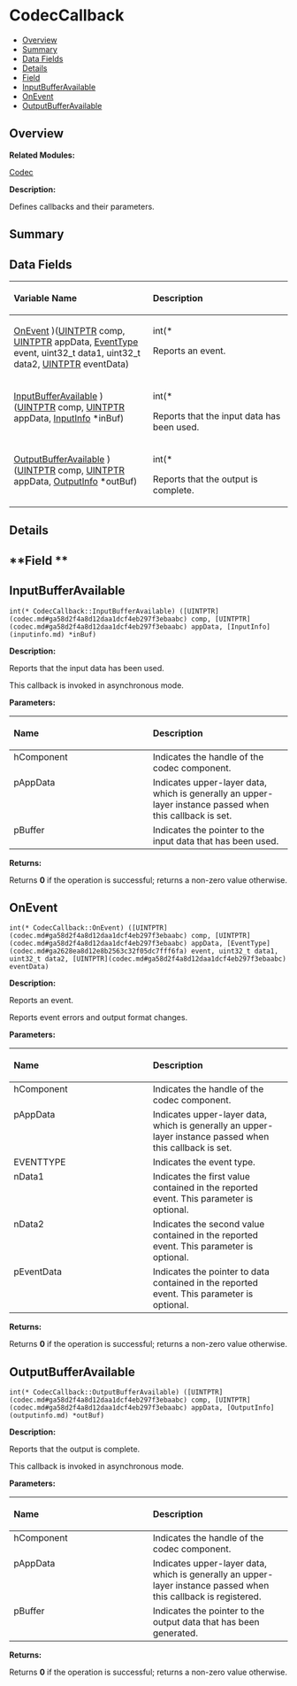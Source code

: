 # CodecCallback<a name="EN-US_TOPIC_0000001055358102"></a>

-   [Overview](#section1117951861165631)
-   [Summary](#section1269918023165631)
-   [Data Fields](#pub-attribs)
-   [Details](#section1278003397165631)
-   [Field](#section1513699407165631)
-   [InputBufferAvailable](#a97ba05617547d79b459bfed6172b4d75)
-   [OnEvent](#a039d0a4af8c4e3d10f49426d46f0b0f3)
-   [OutputBufferAvailable](#ad99eedd9953bdf22e426a181b08b8d0d)

## **Overview**<a name="section1117951861165631"></a>

**Related Modules:**

[Codec](codec.md)

**Description:**

Defines callbacks and their parameters. 

## **Summary**<a name="section1269918023165631"></a>

## Data Fields<a name="pub-attribs"></a>

<a name="table827249335165631"></a>
<table><thead align="left"><tr id="row34784417165631"><th class="cellrowborder" valign="top" width="50%" id="mcps1.1.3.1.1"><p id="p1235306087165631"><a name="p1235306087165631"></a><a name="p1235306087165631"></a>Variable Name</p>
</th>
<th class="cellrowborder" valign="top" width="50%" id="mcps1.1.3.1.2"><p id="p1241487047165631"><a name="p1241487047165631"></a><a name="p1241487047165631"></a>Description</p>
</th>
</tr>
</thead>
<tbody><tr id="row27325728165631"><td class="cellrowborder" valign="top" width="50%" headers="mcps1.1.3.1.1 "><p id="p1293176428165631"><a name="p1293176428165631"></a><a name="p1293176428165631"></a><a href="codeccallback.md#a039d0a4af8c4e3d10f49426d46f0b0f3">OnEvent</a> )(<a href="codec.md#ga58d2f4a8d12daa1dcf4eb297f3ebaabc">UINTPTR</a> comp, <a href="codec.md#ga58d2f4a8d12daa1dcf4eb297f3ebaabc">UINTPTR</a> appData, <a href="codec.md#ga2628ea8d12e8b2563c32f05dc7fff6fa">EventType</a> event, uint32_t data1, uint32_t data2, <a href="codec.md#ga58d2f4a8d12daa1dcf4eb297f3ebaabc">UINTPTR</a> eventData)</p>
</td>
<td class="cellrowborder" valign="top" width="50%" headers="mcps1.1.3.1.2 "><p id="p769028949165631"><a name="p769028949165631"></a><a name="p769028949165631"></a>int(* </p>
<p id="p1759996502165631"><a name="p1759996502165631"></a><a name="p1759996502165631"></a>Reports an event. </p>
</td>
</tr>
<tr id="row1308975361165631"><td class="cellrowborder" valign="top" width="50%" headers="mcps1.1.3.1.1 "><p id="p606061675165631"><a name="p606061675165631"></a><a name="p606061675165631"></a><a href="codeccallback.md#a97ba05617547d79b459bfed6172b4d75">InputBufferAvailable</a> )(<a href="codec.md#ga58d2f4a8d12daa1dcf4eb297f3ebaabc">UINTPTR</a> comp, <a href="codec.md#ga58d2f4a8d12daa1dcf4eb297f3ebaabc">UINTPTR</a> appData, <a href="inputinfo.md">InputInfo</a> *inBuf)</p>
</td>
<td class="cellrowborder" valign="top" width="50%" headers="mcps1.1.3.1.2 "><p id="p1079389224165631"><a name="p1079389224165631"></a><a name="p1079389224165631"></a>int(* </p>
<p id="p995228769165631"><a name="p995228769165631"></a><a name="p995228769165631"></a>Reports that the input data has been used. </p>
</td>
</tr>
<tr id="row456804631165631"><td class="cellrowborder" valign="top" width="50%" headers="mcps1.1.3.1.1 "><p id="p218873712165631"><a name="p218873712165631"></a><a name="p218873712165631"></a><a href="codeccallback.md#ad99eedd9953bdf22e426a181b08b8d0d">OutputBufferAvailable</a> )(<a href="codec.md#ga58d2f4a8d12daa1dcf4eb297f3ebaabc">UINTPTR</a> comp, <a href="codec.md#ga58d2f4a8d12daa1dcf4eb297f3ebaabc">UINTPTR</a> appData, <a href="outputinfo.md">OutputInfo</a> *outBuf)</p>
</td>
<td class="cellrowborder" valign="top" width="50%" headers="mcps1.1.3.1.2 "><p id="p1953949008165631"><a name="p1953949008165631"></a><a name="p1953949008165631"></a>int(* </p>
<p id="p1051390987165631"><a name="p1051390987165631"></a><a name="p1051390987165631"></a>Reports that the output is complete. </p>
</td>
</tr>
</tbody>
</table>

## **Details**<a name="section1278003397165631"></a>

## **Field **<a name="section1513699407165631"></a>

## InputBufferAvailable<a name="a97ba05617547d79b459bfed6172b4d75"></a>

```
int(* CodecCallback::InputBufferAvailable) ([UINTPTR](codec.md#ga58d2f4a8d12daa1dcf4eb297f3ebaabc) comp, [UINTPTR](codec.md#ga58d2f4a8d12daa1dcf4eb297f3ebaabc) appData, [InputInfo](inputinfo.md) *inBuf)
```

 **Description:**

Reports that the input data has been used. 

This callback is invoked in asynchronous mode.

**Parameters:**

<a name="table339939142165631"></a>
<table><thead align="left"><tr id="row86120334165631"><th class="cellrowborder" valign="top" width="50%" id="mcps1.1.3.1.1"><p id="p455200962165631"><a name="p455200962165631"></a><a name="p455200962165631"></a>Name</p>
</th>
<th class="cellrowborder" valign="top" width="50%" id="mcps1.1.3.1.2"><p id="p1219342047165631"><a name="p1219342047165631"></a><a name="p1219342047165631"></a>Description</p>
</th>
</tr>
</thead>
<tbody><tr id="row392320281165631"><td class="cellrowborder" valign="top" width="50%" headers="mcps1.1.3.1.1 ">hComponent</td>
<td class="cellrowborder" valign="top" width="50%" headers="mcps1.1.3.1.2 ">Indicates the handle of the codec component. </td>
</tr>
<tr id="row1506299519165631"><td class="cellrowborder" valign="top" width="50%" headers="mcps1.1.3.1.1 ">pAppData</td>
<td class="cellrowborder" valign="top" width="50%" headers="mcps1.1.3.1.2 ">Indicates upper-layer data, which is generally an upper-layer instance passed when this callback is set. </td>
</tr>
<tr id="row1977953011165631"><td class="cellrowborder" valign="top" width="50%" headers="mcps1.1.3.1.1 ">pBuffer</td>
<td class="cellrowborder" valign="top" width="50%" headers="mcps1.1.3.1.2 ">Indicates the pointer to the input data that has been used. </td>
</tr>
</tbody>
</table>

**Returns:**

Returns  **0**  if the operation is successful; returns a non-zero value otherwise. 

## OnEvent<a name="a039d0a4af8c4e3d10f49426d46f0b0f3"></a>

```
int(* CodecCallback::OnEvent) ([UINTPTR](codec.md#ga58d2f4a8d12daa1dcf4eb297f3ebaabc) comp, [UINTPTR](codec.md#ga58d2f4a8d12daa1dcf4eb297f3ebaabc) appData, [EventType](codec.md#ga2628ea8d12e8b2563c32f05dc7fff6fa) event, uint32_t data1, uint32_t data2, [UINTPTR](codec.md#ga58d2f4a8d12daa1dcf4eb297f3ebaabc) eventData)
```

 **Description:**

Reports an event. 

Reports event errors and output format changes.

**Parameters:**

<a name="table1919635177165631"></a>
<table><thead align="left"><tr id="row532557393165631"><th class="cellrowborder" valign="top" width="50%" id="mcps1.1.3.1.1"><p id="p1835921152165631"><a name="p1835921152165631"></a><a name="p1835921152165631"></a>Name</p>
</th>
<th class="cellrowborder" valign="top" width="50%" id="mcps1.1.3.1.2"><p id="p1019894881165631"><a name="p1019894881165631"></a><a name="p1019894881165631"></a>Description</p>
</th>
</tr>
</thead>
<tbody><tr id="row1128322453165631"><td class="cellrowborder" valign="top" width="50%" headers="mcps1.1.3.1.1 ">hComponent</td>
<td class="cellrowborder" valign="top" width="50%" headers="mcps1.1.3.1.2 ">Indicates the handle of the codec component. </td>
</tr>
<tr id="row379435871165631"><td class="cellrowborder" valign="top" width="50%" headers="mcps1.1.3.1.1 ">pAppData</td>
<td class="cellrowborder" valign="top" width="50%" headers="mcps1.1.3.1.2 ">Indicates upper-layer data, which is generally an upper-layer instance passed when this callback is set. </td>
</tr>
<tr id="row1735615878165631"><td class="cellrowborder" valign="top" width="50%" headers="mcps1.1.3.1.1 ">EVENTTYPE</td>
<td class="cellrowborder" valign="top" width="50%" headers="mcps1.1.3.1.2 ">Indicates the event type. </td>
</tr>
<tr id="row168900354165631"><td class="cellrowborder" valign="top" width="50%" headers="mcps1.1.3.1.1 ">nData1</td>
<td class="cellrowborder" valign="top" width="50%" headers="mcps1.1.3.1.2 ">Indicates the first value contained in the reported event. This parameter is optional. </td>
</tr>
<tr id="row1696233859165631"><td class="cellrowborder" valign="top" width="50%" headers="mcps1.1.3.1.1 ">nData2</td>
<td class="cellrowborder" valign="top" width="50%" headers="mcps1.1.3.1.2 ">Indicates the second value contained in the reported event. This parameter is optional. </td>
</tr>
<tr id="row1673939211165631"><td class="cellrowborder" valign="top" width="50%" headers="mcps1.1.3.1.1 ">pEventData</td>
<td class="cellrowborder" valign="top" width="50%" headers="mcps1.1.3.1.2 ">Indicates the pointer to data contained in the reported event. This parameter is optional. </td>
</tr>
</tbody>
</table>

**Returns:**

Returns  **0**  if the operation is successful; returns a non-zero value otherwise. 

## OutputBufferAvailable<a name="ad99eedd9953bdf22e426a181b08b8d0d"></a>

```
int(* CodecCallback::OutputBufferAvailable) ([UINTPTR](codec.md#ga58d2f4a8d12daa1dcf4eb297f3ebaabc) comp, [UINTPTR](codec.md#ga58d2f4a8d12daa1dcf4eb297f3ebaabc) appData, [OutputInfo](outputinfo.md) *outBuf)
```

 **Description:**

Reports that the output is complete. 

This callback is invoked in asynchronous mode.

**Parameters:**

<a name="table162573900165631"></a>
<table><thead align="left"><tr id="row1733558103165631"><th class="cellrowborder" valign="top" width="50%" id="mcps1.1.3.1.1"><p id="p2141960478165631"><a name="p2141960478165631"></a><a name="p2141960478165631"></a>Name</p>
</th>
<th class="cellrowborder" valign="top" width="50%" id="mcps1.1.3.1.2"><p id="p1402007112165631"><a name="p1402007112165631"></a><a name="p1402007112165631"></a>Description</p>
</th>
</tr>
</thead>
<tbody><tr id="row112974550165631"><td class="cellrowborder" valign="top" width="50%" headers="mcps1.1.3.1.1 ">hComponent</td>
<td class="cellrowborder" valign="top" width="50%" headers="mcps1.1.3.1.2 ">Indicates the handle of the codec component. </td>
</tr>
<tr id="row698167071165631"><td class="cellrowborder" valign="top" width="50%" headers="mcps1.1.3.1.1 ">pAppData</td>
<td class="cellrowborder" valign="top" width="50%" headers="mcps1.1.3.1.2 ">Indicates upper-layer data, which is generally an upper-layer instance passed when this callback is registered. </td>
</tr>
<tr id="row717310021165631"><td class="cellrowborder" valign="top" width="50%" headers="mcps1.1.3.1.1 ">pBuffer</td>
<td class="cellrowborder" valign="top" width="50%" headers="mcps1.1.3.1.2 ">Indicates the pointer to the output data that has been generated. </td>
</tr>
</tbody>
</table>

**Returns:**

Returns  **0**  if the operation is successful; returns a non-zero value otherwise. 

